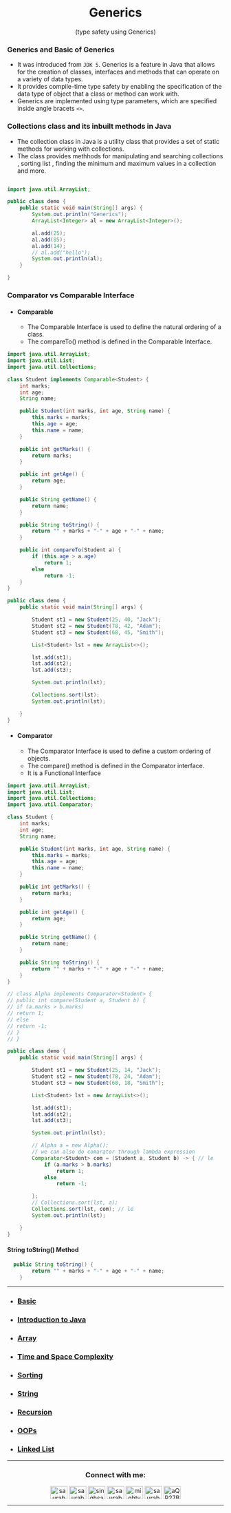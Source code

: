 <h1 align="center" > Generics </h1>
<p align="center" > (type safety using Generics) </p>

### Generics and Basic of Generics
+ It was introduced from `JDK 5`. Generics is a feature in Java that allows for the creation of classes, interfaces and methods that can operate on a variety of data types.
+ It provides compile-time type safety by enabling the specification of the data type of object that a class or method can work with.
+ Generics are implemented using type parameters, which are specified inside angle bracets `<>`.

### Collections class and its inbuilt methods in Java
+ The collection class in Java is a utility class that provides a set of static methods for working with collections.
+ The class provides methhods for manipulating and searching collections , sorting list , finding the minimum and maximum values in a collection and more.

```java

import java.util.ArrayList;

public class demo {
    public static void main(String[] args) {
        System.out.println("Generics");
        ArrayList<Integer> al = new ArrayList<Integer>();

        al.add(25);
        al.add(85);
        al.add(14);
        // al.add("hello");
        System.out.println(al);
    }

}

```

### Comparator vs Comparable Interface
+ #### Comparable
    + The Comparable Interface is used to define the natural ordering of a class.
    + The compareTo() method is defined in the Comparable Interface.

```java
import java.util.ArrayList;
import java.util.List;
import java.util.Collections;

class Student implements Comparable<Student> {
    int marks;
    int age;
    String name;

    public Student(int marks, int age, String name) {
        this.marks = marks;
        this.age = age;
        this.name = name;
    }

    public int getMarks() {
        return marks;
    }

    public int getAge() {
        return age;
    }

    public String getName() {
        return name;
    }

    public String toString() {
        return "" + marks + "-" + age + "-" + name;
    }

    public int compareTo(Student a) {
        if (this.age > a.age)
            return 1;
        else
            return -1;
    }
}

public class demo {
    public static void main(String[] args) {

        Student st1 = new Student(25, 40, "Jack");
        Student st2 = new Student(78, 42, "Adam");
        Student st3 = new Student(68, 45, "Smith");

        List<Student> lst = new ArrayList<>();

        lst.add(st1);
        lst.add(st2);
        lst.add(st3);

        System.out.println(lst);

        Collections.sort(lst);
        System.out.println(lst);

    }
}
```

+ #### Comparator
    + The Comparator Interface is used to define a custom ordering of objects.
    + The compare() method is defined in the Comparator interface.
    + It is a Functional Interface

```java
import java.util.ArrayList;
import java.util.List;
import java.util.Collections;
import java.util.Comparator;

class Student {
    int marks;
    int age;
    String name;

    public Student(int marks, int age, String name) {
        this.marks = marks;
        this.age = age;
        this.name = name;
    }

    public int getMarks() {
        return marks;
    }

    public int getAge() {
        return age;
    }

    public String getName() {
        return name;
    }

    public String toString() {
        return "" + marks + "-" + age + "-" + name;
    }
}

// class Alpha implements Comparator<Student> {
// public int compare(Student a, Student b) {
// if (a.marks > b.marks)
// return 1;
// else
// return -1;
// }
// }

public class demo {
    public static void main(String[] args) {

        Student st1 = new Student(25, 14, "Jack");
        Student st2 = new Student(78, 24, "Adam");
        Student st3 = new Student(68, 18, "Smith");

        List<Student> lst = new ArrayList<>();

        lst.add(st1);
        lst.add(st2);
        lst.add(st3);

        System.out.println(lst);

        // Alpha a = new Alpha();
        // we can also do comarator through lambda expression
        Comparator<Student> com = (Student a, Student b) -> { // le
            if (a.marks > b.marks)
                return 1;
            else
                return -1;

        };
        // Collections.sort(lst, a);
        Collections.sort(lst, com); // le
        System.out.println(lst);

    }
}

```

#### String toString() Method

```java
  public String toString() {
        return "" + marks + "-" + age + "-" + name;
    }
```

***





+ ### [Basic](https://github.com/saurabhbahadur/java-interview-questions/blob/main/Basics.md)
+ ### [Introduction to Java](https://github.com/saurabhbahadur/java-interview-questions/blob/main/JAVA/Introduction%20to%20Java.md)
+ ### [Array](https://github.com/saurabhbahadur/java-interview-questions/blob/main/Data%20Strucures/Array.md)
+ ### [Time and Space Complexity](https://github.com/saurabhbahadur/java-interview-questions/blob/main/JAVA/Time%20%26%20Space%20Complexity.md)
+ ### [Sorting](https://github.com/saurabhbahadur/java-interview-questions/blob/main/Tech%20%26%20Algo/Sorting.md)
+ ### [String](https://github.com/saurabhbahadur/java-interview-questions/blob/main/Data%20Strucures/String.md)
+ ### [Recursion](https://github.com/saurabhbahadur/java-interview-questions/blob/main/Tech%20%26%20Algo/Recursion.md)
+ ### [OOPs](https://github.com/saurabhbahadur/java-interview-questions/tree/main/OOPs)
+ ### [Linked List](https://github.com/saurabhbahadur/java-interview-questions/blob/main/Data%20Strucures/LinkedList.md)

---


<h3 align="center">Connect with me:</h3>
<p align="center">
<a href="https://twitter.com/saurabhbahadur" target="blank"><img align="center" src="https://raw.githubusercontent.com/rahuldkjain/github-profile-readme-generator/master/src/images/icons/Social/twitter.svg" alt="saurabhbahadur" height="30" width="40" /></a>
<a href="https://linkedin.com/in/saurabhbahadur" target="blank"><img align="center" src="https://raw.githubusercontent.com/rahuldkjain/github-profile-readme-generator/master/src/images/icons/Social/linked-in-alt.svg" alt="saurabhbahadur" height="30" width="40" /></a>
<a href="https://fb.com/singhsaurabhbahadur" target="blank"><img align="center" src="https://raw.githubusercontent.com/rahuldkjain/github-profile-readme-generator/master/src/images/icons/Social/facebook.svg" alt="singhsaurabhbahadur" height="30" width="40" /></a>
<a href="https://instagram.com/saurabhbahadur_" target="blank"><img align="center" src="https://raw.githubusercontent.com/rahuldkjain/github-profile-readme-generator/master/src/images/icons/Social/instagram.svg" alt="saurabhbahadur_" height="30" width="40" /></a>
<a href="https://www.youtube.com/c/mighty saur" target="blank"><img align="center" src="https://raw.githubusercontent.com/rahuldkjain/github-profile-readme-generator/master/src/images/icons/Social/youtube.svg" alt="mighty saur" height="30" width="40" /></a>
<a href="https://www.hackerrank.com/saurabhbahadur" target="blank"><img align="center" src="https://raw.githubusercontent.com/rahuldkjain/github-profile-readme-generator/master/src/images/icons/Social/hackerrank.svg" alt="saurabhbahadur" height="30" width="40" /></a>
<a href="https://discord.gg/aQR27Bg7de" target="blank"><img align="center" src="https://raw.githubusercontent.com/rahuldkjain/github-profile-readme-generator/master/src/images/icons/Social/discord.svg" alt="aQR27Bg7de" height="30" width="40" /></a>
</p>




---
